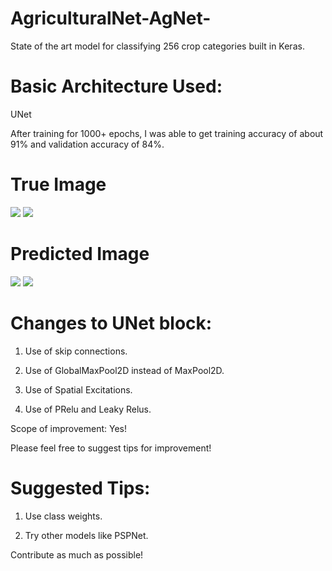 # AgriculturalNet-AgNet-
State of the art model for classifying 256 crop categories built in Keras.

# Basic Architecture Used: 
UNet

After training for 1000+ epochs, I was able to get training accuracy of about 91% and validation accuracy of 84%.

# True Image
![](https://github.com/sankalpmittal1911-BitSian/AgriculturalNet-AgNet-/blob/master/Images/54494876-ced0d480-4904-11e9-9efc-4cec8976b72c.png)
![](https://github.com/sankalpmittal1911-BitSian/AgriculturalNet-AgNet-/blob/master/Images/Generated_Mask%20(1).png)

# Predicted Image
![](https://github.com/sankalpmittal1911-BitSian/AgriculturalNet-AgNet-/blob/master/Images/54494876-ced0d480-4904-11e9-9efc-4cec8976b7new2c.png)
![](https://github.com/sankalpmittal1911-BitSian/AgriculturalNet-AgNet-/blob/master/Images/Generated_Mask.png)

# Changes to UNet block:

1. Use of skip connections.

2. Use of GlobalMaxPool2D instead of MaxPool2D.

3. Use of Spatial Excitations.

4. Use of PRelu and Leaky Relus.

Scope of improvement: Yes!

Please feel free to suggest tips for improvement!

# Suggested Tips:

1. Use class weights.

2. Try other models like PSPNet.

Contribute as much as possible!

